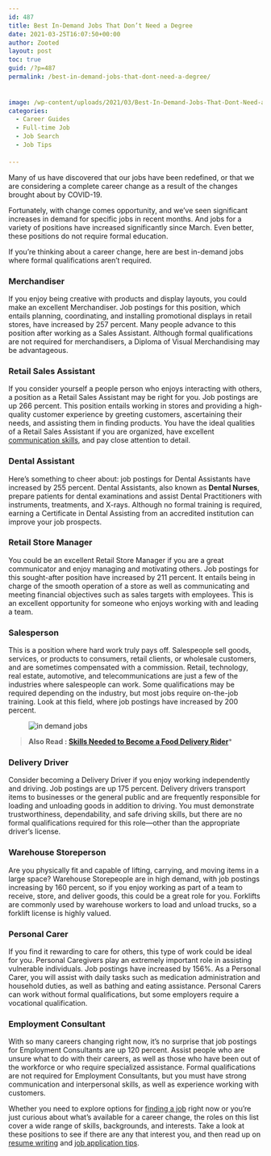 ```yaml
---
id: 487
title: Best In-Demand Jobs That Don’t Need a Degree
date: 2021-03-25T16:07:50+00:00
author: Zooted
layout: post
toc: true
guid: /?p=487
permalink: /best-in-demand-jobs-that-dont-need-a-degree/


image: /wp-content/uploads/2021/03/Best-In-Demand-Jobs-That-Dont-Need-a-Degree.jpg
categories:
  - Career Guides
  - Full-time Job
  - Job Search
  - Job Tips

---
```

Many of us have discovered that our jobs have been redefined, or that we are considering a complete career change as a result of the changes brought about by COVID-19.

Fortunately, with change comes opportunity, and we&#8217;ve seen significant increases in demand for specific jobs in recent months. And jobs for a variety of positions have increased significantly since March. Even better, these positions do not require formal education.

If you&#8217;re thinking about a career change, here are best in-demand jobs where formal qualifications aren&#8217;t required.

### **Merchandiser**

If you enjoy being creative with products and display layouts, you could make an excellent Merchandiser. Job postings for this position, which entails planning, coordinating, and installing promotional displays in retail stores, have increased by 257 percent. Many people advance to this position after working as a Sales Assistant. Although formal qualifications are not required for merchandisers, a Diploma of Visual Merchandising may be advantageous.



### **Retail Sales Assistant**

If you consider yourself a people person who enjoys interacting with others, a position as a Retail Sales Assistant may be right for you. Job postings are up 266 percent. This position entails working in stores and providing a high-quality customer experience by greeting customers, ascertaining their needs, and assisting them in finding products. You have the ideal qualities of a Retail Sales Assistant if you are organized, have excellent [communication skills](/category/good-communications/), and pay close attention to detail.



### **Dental Assistant**

Here&#8217;s something to cheer about: job postings for Dental Assistants have increased by 255 percent. Dental Assistants, also known as **Dental Nurses**, prepare patients for dental examinations and assist Dental Practitioners with instruments, treatments, and X-rays. Although no formal training is required, earning a Certificate in Dental Assisting from an accredited institution can improve your job prospects.



### **Retail Store Manager**

You could be an excellent Retail Store Manager if you are a great communicator and enjoy managing and motivating others. Job postings for this sought-after position have increased by 211 percent. It entails being in charge of the smooth operation of a store as well as communicating and meeting financial objectives such as sales targets with employees. This is an excellent opportunity for someone who enjoys working with and leading a team.



### **Salesperson**

This is a position where hard work truly pays off. Salespeople sell goods, services, or products to consumers, retail clients, or wholesale customers, and are sometimes compensated with a commission. Retail, technology, real estate, automotive, and telecommunications are just a few of the industries where salespeople can work. Some qualifications may be required depending on the industry, but most jobs require on-the-job training. Look at this field, where job postings have increased by 200 percent.

<figure class="wp-block-image size-large">

<img loading="lazy" width="950" height="633" src="/wp-content/uploads/2021/03/in-demand-sales-jobs.jpg" alt="in demand jobs" class="wp-image-488" srcset="/wp-content/uploads/2021/03/in-demand-sales-jobs.jpg 950w, /wp-content/uploads/2021/03/in-demand-sales-jobs-300x200.jpg 300w, /wp-content/uploads/2021/03/in-demand-sales-jobs-768x512.jpg 768w" sizes="(max-width: 950px) 100vw, 950px" /> </figure> 

<blockquote class="wp-block-quote">
  <p>
    <strong>Also Read : <a href="/skills-needed-to-become-a-food-delivery-rider/">Skills Needed to Become a Food Delivery Rider</a></strong>*
  </p>
</blockquote>

### **Delivery Driver**

Consider becoming a Delivery Driver if you enjoy working independently and driving. Job postings are up 175 percent. Delivery drivers transport items to businesses or the general public and are frequently responsible for loading and unloading goods in addition to driving. You must demonstrate trustworthiness, dependability, and safe driving skills, but there are no formal qualifications required for this role—other than the appropriate driver&#8217;s license.



### **Warehouse Storeperson**

Are you physically fit and capable of lifting, carrying, and moving items in a large space? Warehouse Storepeople are in high demand, with job postings increasing by 160 percent, so if you enjoy working as part of a team to receive, store, and deliver goods, this could be a great role for you. Forklifts are commonly used by warehouse workers to load and unload trucks, so a forklift license is highly valued.



### **Personal Carer**

If you find it rewarding to care for others, this type of work could be ideal for you. Personal Caregivers play an extremely important role in assisting vulnerable individuals. Job postings have increased by 156%. As a Personal Carer, you will assist with daily tasks such as medication administration and household duties, as well as bathing and eating assistance. Personal Carers can work without formal qualifications, but some employers require a vocational qualification.



### **Employment Consultant**

With so many careers changing right now, it&#8217;s no surprise that job postings for Employment Consultants are up 120 percent. Assist people who are unsure what to do with their careers, as well as those who have been out of the workforce or who require specialized assistance. Formal qualifications are not required for Employment Consultants, but you must have strong communication and interpersonal skills, as well as experience working with customers.



Whether you need to explore options for [finding a job](/best-us-cities-for-finding-jobs/) right now or you&#8217;re just curious about what&#8217;s available for a career change, the roles on this list cover a wide range of skills, backgrounds, and interests. Take a look at these positions to see if there are any that interest you, and then read up on [resume writing](/resume-tips-that-will-help-you-get-hired/) and [job application tips](/job-search-tips-in-an-uncertain-job-market/).
